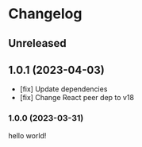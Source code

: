 # Changelog

## Unreleased

## 1.0.1 (2023-04-03)

- [fix] Update dependencies
- [fix] Change React peer dep to v18

### 1.0.0 (2023-03-31)

hello world!
